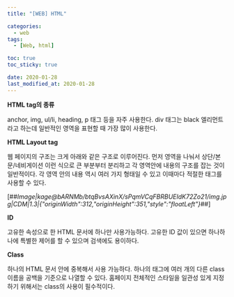 ```yaml
---
title: "[WEB] HTML"

categories:
  - web
tags:
  - [Web, html]

toc: true
toc_sticky: true

date: 2020-01-28
last_modified_at: 2020-01-28
---
```


**HTML tag의 종류**

anchor, img, ul/li, heading, p 태그 등을 자주 사용한다. div 태그는 black 엘리먼트라고 하는데 일반적인 영역을 표현할 때 가장 많이 사용한다.

**HTML Layout tag**

웹 페이지의 구조는 크게 아래와 같은 구조로 이루어진다. 먼저 영역을 나눠서 상단/본문/네비게이션 이런 식으로 큰 부분부터 분리하고 각 영역안에 내용의 구조를 잡는 것이 일반적이다. 각 영역 안의 내용 역시 여러 가지 형태일 수 있고 이때마다 적절한 태그를 사용할 수 있다.

[##_Image|kage@bARNMb/btqBvsAXinX/sPqmVCqFBRBUEIdK72Zo21/img.jpg|CDM|1.3|{"originWidth":312,"originHeight":351,"style":"floatLeft"}_##]

**ID**

고유한 속성으로 한 HTML 문서에 하나만 사용가능하다. 고유한 ID 값이 있으면 하나하나에 특별한 제어를 할 수 있으며 검색에도 용이하다.

**Class**

하나의 HTML 문서 안에 중복해서 사용 가능하다. 하나의 태그에 여러 개의 다른 class 이름을 공백을 기준으로 나열할 수 있다. 홈페이지 전체적인 스타일을 일관성 있게 지정하기 위해서는 class의 사용이 필수적이다.
